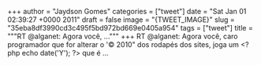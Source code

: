 
+++
author = "Jaydson Gomes"
categories = ["tweet"]
date = "Sat Jan 01 02:39:27 +0000 2011"
draft = false
image = "{TWEET_IMAGE}"
slug = "35eba8df3990cd3c495f5bd972bd669e0405a954"
tags = ["tweet"]
title = """RT @alganet: Agora você, ..."""
+++
RT @alganet: Agora você, caro programador que for alterar o '© 2010" dos rodapés dos sites, joga um &lt;?php echo date('Y'); ?&gt; que é ...
